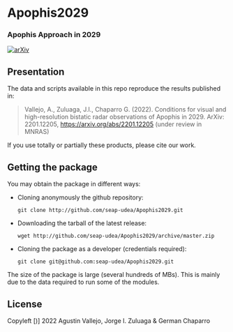# Apophis2029
### Apophis Approach in 2029

[![arXiv](http://img.shields.io/badge/arXiv-2201.12205-orange.svg?style=flat)](https://arxiv.org/abs/2201.12205)

Presentation
------------

The data and scripts available in this repo reproduce the results published in:

> Vallejo, A., Zuluaga, J.I., Chaparro G. (2022). Conditions for visual and
  high-resolution bistatic radar observations of Apophis in 2029.
  ArXiv: 2201.12205, https://arxiv.org/abs/2201.12205 (under review in
  MNRAS)

If you use totally or partially these products, please cite our work.

Getting the package
-------------------

You may obtain the package in different ways:

- Cloning anonymously the github repository:

  ```  
  git clone http://github.com/seap-udea/Apophis2029.git
  ```  

- Downloading the tarball of the latest release:

  ```  
  wget http://github.com/seap-udea/Apophis2029/archive/master.zip
  ```  

- Cloning the package as a developer (credentials required):

  ```  
  git clone git@github.com:seap-udea/Apophis2029.git
  ```  

The size of the package is large (several hundreds of MBs).  This is
mainly due to the data required to run some of the modules.  

License
--------------
Copyleft [)] 2022 Agustin Vallejo, Jorge I. Zuluaga & German Chaparro
